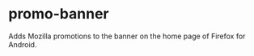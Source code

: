 promo-banner
============

Adds Mozilla promotions to the banner on the home page of Firefox for Android.
